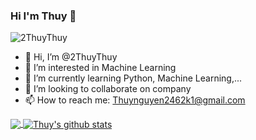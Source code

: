 ### Hi I'm Thuy 👋

<!--
**2ThuyThuy/2ThuyThuy** is a ✨ _special_ ✨ repository because its `README.md` (this file) appears on your GitHub profile.
--->
<p align="left"> <img src="https://komarev.com/ghpvc/?username=2ThuyThuy&label=Views&color=blue&style=plastic" alt="2ThuyThuy" /> </p>


- 👋 Hi, I’m @2ThuyThuy
- 👀 I’m interested in Machine Learning
- 🌱 I’m currently learning Python, Machine Learning,...
- 💞️ I’m looking to collaborate on company
- 📫 How to reach me: Thuynguyen2462k1@gmail.com

<a href="https://github.com/2ThuyThuy">
  <img align="center" src="https://github-readme-stats.vercel.app/api/top-langs/?username=2ThuyThuy&theme=light&hide_langs_below=1" />
</a>
<a href="https://github.com/2ThuyThuy">
 <img align="center" src="https://github-readme-stats.vercel.app/api?username=2ThuyThuy&show_icons=true&theme=light&line_height=27" alt="Thuy's github stats"/>
</a>

